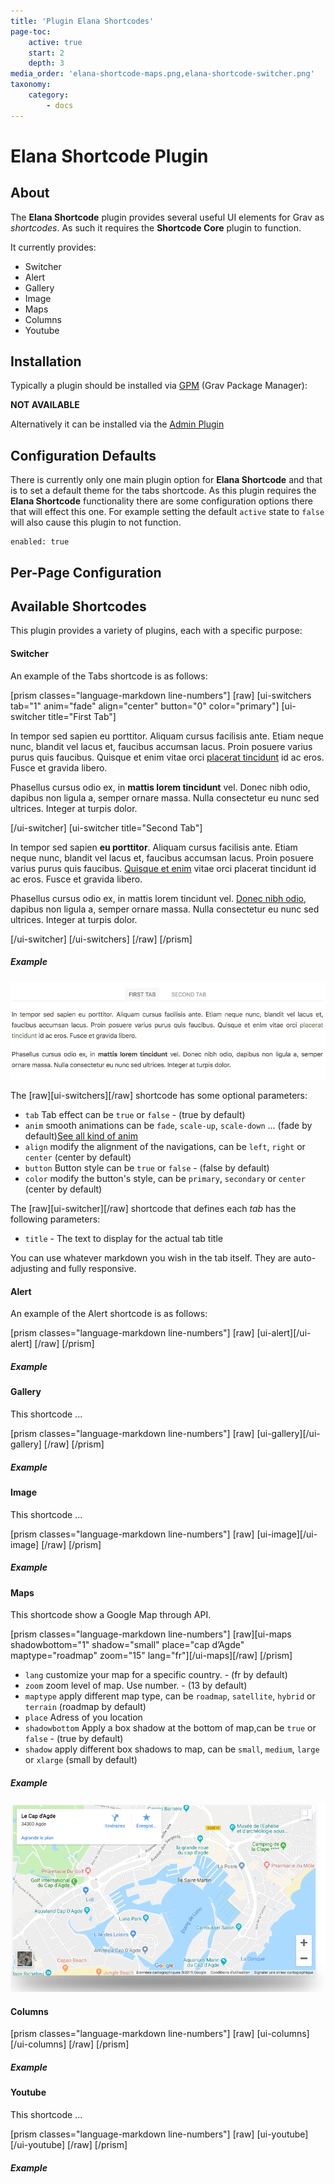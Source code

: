 ```yaml
---
title: 'Plugin Elana Shortcodes'
page-toc:
    active: true
    start: 2
    depth: 3
media_order: 'elana-shortcode-maps.png,elana-shortcode-switcher.png'
taxonomy:
    category:
        - docs
---
```


# Elana Shortcode Plugin

## About

The **Elana Shortcode** plugin provides several useful UI elements for Grav as _shortcodes_. As such it requires the **Shortcode Core** plugin to function.

It currently provides:

* Switcher
* Alert
* Gallery
* Image
* Maps
* Columns
* Youtube

## Installation

Typically a plugin should be installed via [GPM](http://learn.getgrav.org/advanced/grav-gpm) (Grav Package Manager):

**NOT AVAILABLE**

Alternatively it can be installed via the [Admin Plugin](http://learn.getgrav.org/admin-panel/plugins)

## Configuration Defaults

There is currently only one main plugin option for **Elana Shortcode** and that is to set a default theme for the tabs shortcode.  As this plugin requires the **Elana Shortcode** functionality there are some configuration options there that will effect this one.  For example setting the default `active` state to `false` will also cause this plugin to not function.

```
enabled: true
```

## Per-Page Configuration

## Available Shortcodes

This plugin provides a variety of plugins, each with a specific purpose:

#### Switcher

An example of the Tabs shortcode is as follows:

[prism classes="language-markdown line-numbers"]
[raw]
[ui-switchers tab="1" anim="fade" align="center" button="0" color="primary"]
[ui-switcher title="First Tab"]

In tempor sed sapien eu porttitor. Aliquam cursus facilisis ante. Etiam neque nunc, blandit vel lacus et, faucibus accumsan lacus. Proin posuere varius purus quis faucibus. Quisque et enim vitae orci [placerat tincidunt](#) id ac eros. Fusce et gravida libero.

Phasellus cursus odio ex, in **mattis lorem tincidunt** vel. Donec nibh odio, dapibus non ligula a, semper ornare massa. Nulla consectetur eu nunc sed ultrices. Integer at turpis dolor.

[/ui-switcher]
[ui-switcher title="Second Tab"]

In tempor sed sapien **eu porttitor**. Aliquam cursus facilisis ante. Etiam neque nunc, blandit vel lacus et, faucibus accumsan lacus. Proin posuere varius purus quis faucibus. [Quisque et enim](#) vitae orci placerat tincidunt id ac eros. Fusce et gravida libero.

Phasellus cursus odio ex, in mattis lorem tincidunt vel. [Donec nibh odio](#), dapibus non ligula a, semper ornare massa. Nulla consectetur eu nunc sed ultrices. Integer at turpis dolor.

[/ui-switcher]
[/ui-switchers]
[/raw]
[/prism]

##### Example

![](elana-shortcode-switcher.png)

The [raw][ui-switchers][/raw] shortcode has some optional parameters:

* `tab` Tab effect can be `true` or `false` - (true by default)
* `anim` smooth animations can be `fade`, `scale-up`, `scale-down` ... (fade by default)[See all kind of anim](/components/animation)
* `align` modify the alignment of the navigations, can be `left`, `right` or `center` (center by default)
* `button` Button style can be `true` or `false` - (false by default)
* `color` modify the button's style, can be `primary`, `secondary` or `center` (center by default)

The [raw][ui-switcher][/raw] shortcode that defines each _tab_ has the following parameters:

* `title` - The text to display for the actual tab title

You can use whatever markdown you wish in the tab itself.  They are auto-adjusting and fully responsive.


#### Alert

An example of the Alert shortcode is as follows:

[prism classes="language-markdown line-numbers"]
[raw]
[ui-alert][/ui-alert]
[/raw]
[/prism]

##### Example



#### Gallery

This shortcode ...

[prism classes="language-markdown line-numbers"]
[raw]
[ui-gallery][/ui-gallery]
[/raw]
[/prism]

##### Example


#### Image

This shortcode ...

[prism classes="language-markdown line-numbers"]
[raw]
[ui-image][/ui-image]
[/raw]
[/prism]

##### Example


#### Maps

This shortcode show a Google Map through API.

[prism classes="language-markdown line-numbers"]
[raw][ui-maps shadowbottom="1" shadow="small" place="cap d’Agde" maptype="roadmap" zoom="15" lang="fr"][/ui-maps][/raw]
[/prism]

* `lang` customize your map for a specific country. - (fr by default)
* `zoom` zoom level of map. Use number.  - (13 by default)
* `maptype` apply different map type, can be `roadmap`, `satellite`, `hybrid` or `terrain` (roadmap by default)
* `place` Adress of you location
* `shadowbottom` Apply a box shadow at the bottom of map,can be `true` or `false` - (true by default)
* `shadow` apply different box shadows to map, can be `small`, `medium`, `large` or `xlarge` (small by default)

##### Example

![](elana-shortcode-maps.png)

#### Columns

[prism classes="language-markdown line-numbers"]
[raw]
[ui-columns][/ui-columns]
[/raw]
[/prism]

##### Example

#### Youtube

This shortcode ...

[prism classes="language-markdown line-numbers"]
[raw]
[ui-youtube][/ui-youtube]
[/raw]
[/prism]

##### Example
